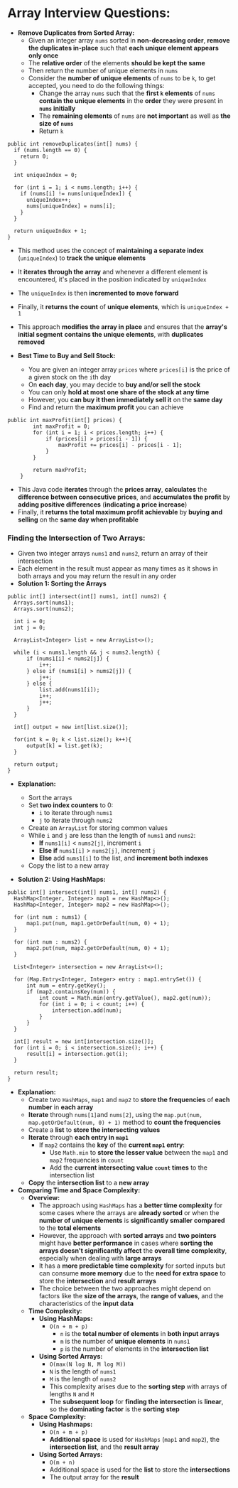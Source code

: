 # Array Interview Questions:
* **Remove Duplicates from Sorted Array:**
  * Given an integer array `nums` sorted in **non-decreasing order**, **remove the duplicates in-place** such that **each 
    unique element appears only once**
  * The **relative order** of the elements **should be kept the same**
  * Then return the number of unique elements in `nums`
  * Consider the **number of unique elements** of `nums` to be `k`, to get accepted, you need to do the following things:
    * Change the array `nums` such that the **first `k` elements** of `nums` **contain the unique elements** in the 
      **order** they were present in **`nums` initially**
    * The **remaining elements** of `nums` are **not important** as well as **the size of `nums`**
    * Return `k`
```
public int removeDuplicates(int[] nums) {
  if (nums.length == 0) {
    return 0;
  }
  
  int uniqueIndex = 0;
  
  for (int i = 1; i < nums.length; i++) {
    if (nums[i] != nums[uniqueIndex]) {
      uniqueIndex++;
      nums[uniqueIndex] = nums[i];
    }
  }
  
  return uniqueIndex + 1;
}
```
* This method uses the concept of **maintaining a separate index** (`uniqueIndex`) to **track the unique elements**
* It **iterates through the array** and whenever a different element is encountered, it's placed in the position 
  indicated by `uniqueIndex`
* The `uniqueIndex` is then **incremented to move forward**
* Finally, it **returns the count** of **unique elements**, which is `uniqueIndex + 1`
* This approach **modifies the array in place** and ensures that the **array's initial segment** **contains the unique 
  elements**, with **duplicates removed**

* **Best Time to Buy and Sell Stock:**
  * You are given an integer array `prices` where `prices[i]` is the price of a given stock on the `i`th day
  * On **each day**, you may decide to **buy and/or sell the stock**
  * You can only **hold at most one share of the stock at any time**
  * However, you **can buy it then immediately sell it** on the **same day**
  * Find and return the **maximum profit** you can achieve
```
public int maxProfit(int[] prices) {
        int maxProfit = 0;
        for (int i = 1; i < prices.length; i++) {
            if (prices[i] > prices[i - 1]) {
                maxProfit += prices[i] - prices[i - 1];
            }
        }
        
        return maxProfit;
    }
```
* This Java code **iterates** through the **prices array**, **calculates** the **difference between consecutive 
  prices**, and **accumulates the profit** by **adding positive differences** (**indicating a price increase**)
* Finally, it **returns the total maximum profit achievable** by **buying and selling** on the **same day when 
  profitable**

### Finding the Intersection of Two Arrays:
* Given two integer arrays `nums1` and `nums2`, return an array of their intersection
* Each element in the result must appear as many times as it shows in both arrays and you may return the result in any 
  order
* **Solution 1: Sorting the Arrays**
```
public int[] intersect(int[] nums1, int[] nums2) {
  Arrays.sort(nums1);
  Arrays.sort(nums2);
  
  int i = 0;
  int j = 0;
  
  ArrayList<Integer> list = new ArrayList<>();
  
  while (i < nums1.length && j < nums2.length) {
      if (nums1[i] < nums2[j]) {
          i++;
      } else if (nums1[i] > nums2[j]) {
          j++;
      } else {
          list.add(nums1[i]);
          i++;
          j++;
      }
  }
  
  int[] output = new int[list.size()];
  
  for(int k = 0; k < list.size(); k++){
      output[k] = list.get(k);
  }
  
  return output;
}
```
* **Explanation:**
  * Sort the arrays
  * Set **two index counters** to 0:
    * `i` to iterate through `nums1`
    * `j` to iterate through `nums2`
  * Create an `ArrayList` for storing common values
  * While `i` and `j` are less than the length of `nums1` and `nums2`:
    * **If** `nums1[i]` < `nums2[j]`, increment `i`
    * **Else if** `nums1[i]` > `nums2[j]`, increment `j`
    * **Else** add `nums1[i]` to the list, and **increment both indexes**
  * Copy the list to a new array


* **Solution 2: Using HashMaps:**
```
public int[] intersect(int[] nums1, int[] nums2) {
  HashMap<Integer, Integer> map1 = new HashMap<>();
  HashMap<Integer, Integer> map2 = new HashMap<>();
  
  for (int num : nums1) {
      map1.put(num, map1.getOrDefault(num, 0) + 1);
  }
  
  for (int num : nums2) {
      map2.put(num, map2.getOrDefault(num, 0) + 1);
  }
  
  List<Integer> intersection = new ArrayList<>();
  
  for (Map.Entry<Integer, Integer> entry : map1.entrySet()) {
      int num = entry.getKey();
      if (map2.containsKey(num)) {
          int count = Math.min(entry.getValue(), map2.get(num));
          for (int i = 0; i < count; i++) {
              intersection.add(num);
          }
      }
  }
  
  int[] result = new int[intersection.size()];
  for (int i = 0; i < intersection.size(); i++) {
      result[i] = intersection.get(i);
  }
  
  return result;
}
```
* **Explanation:**
  * Create two `HashMaps`, `map1` and `map2` to **store the frequencies** of **each number** in **each array**
  * **Iterate** through `nums[1]`and `nums[2]`, using the `map.put(num, map.getOrDefault(num, 0) + 1)` method to **count 
    the frequencies**
  * Create a **list** to **store the intersecting values**
  * **Iterate** through **each entry in `map1`**
    * If `map2` contains the **key** of the **current `map1` entry**:
      * Use `Math.min` to **store the lesser value** between the `map1` and `map2` frequencies in `count`
      * Add the **current intersecting value** **`count` times** to the intersection list
  * **Copy** the **intersection list** to a **new array**
* **Comparing Time and Space Complexity:**
  * **Overview:**
    * The approach using `HashMaps` has a **better time complexity** for some cases where the arrays are **already 
      sorted** or when the **number of unique elements** is **significantly smaller** **compared** to the **total 
      elements**
    * However, the approach with **sorted arrays** and **two pointers** might have **better performance** in cases where 
      **sorting the arrays doesn't significantly affect** the **overall time complexity**, especially when dealing with 
      **large arrays**
    * It has a **more predictable time complexity** for sorted inputs but can consume **more memory** due to the **need 
      for extra space** to store the **intersection** and **result arrays**
    * The choice between the two approaches might depend on factors like the **size of the arrays**, the **range of 
      values**, and the characteristics of the **input data**
  * **Time Complexity:**
    * **Using HashMaps:**
      * `O(n + m + p)`
        * `n` is the **total number of elements** in **both input arrays**
        * `m` is the number of **unique elements** in `nums1`
        * `p` is the number of elements in the **intersection list**
    * **Using Sorted Arrays:**
      * `O(max(N log N, M log M))`
      * `N` is the length of `nums1`
      * `M` is the length of `nums2`
      * This complexity arises due to the **sorting step** with arrays of lengths `N` and `M`
      * The **subsequent loop** for **finding the intersection** is **linear**, so the **dominating factor** is the 
        **sorting step**
  * **Space Complexity:**
    * **Using Hashmaps:**
      * `O(n + m + p)`
      * **Additional space** is used for `HashMaps` (`map1` and `map2`), the **intersection list**, and the **result 
        array**
    * **Using Sorted Arrays:**
      * `O(m + n)`
      * Additional space is used for the **list** to store the **intersections**
      * The output array for the **result**
